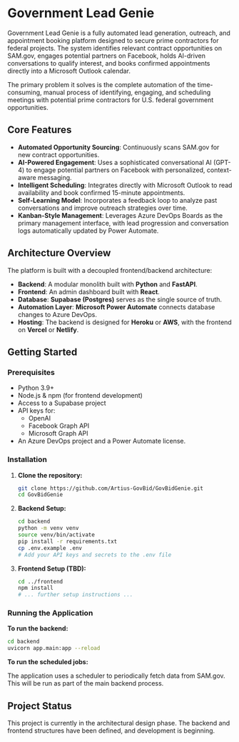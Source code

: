 # Government Lead Genie

Government Lead Genie is a fully automated lead generation, outreach, and appointment booking platform designed to secure prime contractors for federal projects. The system identifies relevant contract opportunities on SAM.gov, engages potential partners on Facebook, holds AI-driven conversations to qualify interest, and books confirmed appointments directly into a Microsoft Outlook calendar.

The primary problem it solves is the complete automation of the time-consuming, manual process of identifying, engaging, and scheduling meetings with potential prime contractors for U.S. federal government opportunities.

## Core Features

- **Automated Opportunity Sourcing**: Continuously scans SAM.gov for new contract opportunities.
- **AI-Powered Engagement**: Uses a sophisticated conversational AI (GPT-4) to engage potential partners on Facebook with personalized, context-aware messaging.
- **Intelligent Scheduling**: Integrates directly with Microsoft Outlook to read availability and book confirmed 15-minute appointments.
- **Self-Learning Model**: Incorporates a feedback loop to analyze past conversations and improve outreach strategies over time.
- **Kanban-Style Management**: Leverages Azure DevOps Boards as the primary management interface, with lead progression and conversation logs automatically updated by Power Automate.

## Architecture Overview

The platform is built with a decoupled frontend/backend architecture:

- **Backend**: A modular monolith built with **Python** and **FastAPI**.
- **Frontend**: An admin dashboard built with **React**.
- **Database**: **Supabase (Postgres)** serves as the single source of truth.
- **Automation Layer**: **Microsoft Power Automate** connects database changes to Azure DevOps.
- **Hosting**: The backend is designed for **Heroku** or **AWS**, with the frontend on **Vercel** or **Netlify**.

## Getting Started

### Prerequisites

- Python 3.9+
- Node.js & npm (for frontend development)
- Access to a Supabase project
- API keys for:
  - OpenAI
  - Facebook Graph API
  - Microsoft Graph API
- An Azure DevOps project and a Power Automate license.

### Installation

1. **Clone the repository:**

    ```sh
    git clone https://github.com/Artius-GovBid/GovBidGenie.git
    cd GovBidGenie
    ```

2. **Backend Setup:**

    ```sh
    cd backend
    python -m venv venv
    source venv/bin/activate
    pip install -r requirements.txt
    cp .env.example .env
    # Add your API keys and secrets to the .env file
    ```

3. **Frontend Setup (TBD):**

    ```sh
    cd ../frontend
    npm install
    # ... further setup instructions ...
    ```

### Running the Application

**To run the backend:**

```sh
cd backend
uvicorn app.main:app --reload
```

**To run the scheduled jobs:**

The application uses a scheduler to periodically fetch data from SAM.gov. This will be run as part of the main backend process.

## Project Status

This project is currently in the architectural design phase. The backend and frontend structures have been defined, and development is beginning. 